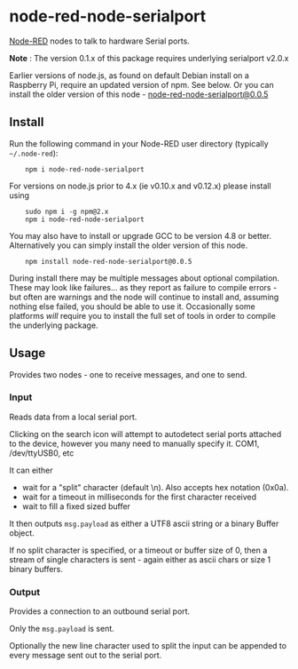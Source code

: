node-red-node-serialport
========================

<a href="http://nodered.org" target="_new">Node-RED</a> nodes to talk to
hardware Serial ports.

**Note** : The version 0.1.x of this package requires underlying serialport
v2.0.x

Earlier versions of node.js, as found on default Debian install on a Raspberry Pi, require an
updated version of npm. See below. Or you can install the older version of
this node - node-red-node-serialport@0.0.5

Install
-------

Run the following command in your Node-RED user directory (typically `~/.node-red`):

        npm i node-red-node-serialport

For versions on node.js prior to 4.x (ie v0.10.x and v0.12.x) please install using

        sudo npm i -g npm@2.x
        npm i node-red-node-serialport

You may also have to install or upgrade GCC to be version 4.8 or better.
Alternatively you can simply install the older version of this node.

        npm install node-red-node-serialport@0.0.5

During install there may be multiple messages about optional compilation.
These may look like failures... as they report as failure to compile errors -
but often are warnings and the node will continue to install and, assuming nothing else
failed, you should be able to use it. Occasionally some platforms *will* require
you to install the full set of tools in order to compile the underlying package.


Usage
-----

Provides two nodes - one to receive messages, and one to send.

### Input

Reads data from a local serial port.

Clicking on the search icon will attempt to autodetect serial ports attached to
the device, however you many need to manually specify it. COM1, /dev/ttyUSB0, etc

It can either

 - wait for a "split" character (default \n). Also accepts hex notation (0x0a).
 - wait for a timeout in milliseconds for the first character received
 - wait to fill a fixed sized buffer

It then outputs `msg.payload` as either a UTF8 ascii string or a binary Buffer object.

If no split character is specified, or a timeout or buffer size of 0, then a stream
of single characters is sent - again either as ascii chars or size 1 binary buffers.

### Output

Provides a connection to an outbound serial port.

Only the `msg.payload` is sent.

Optionally the new line character used to split the input can be appended to every message sent out to the serial port.
